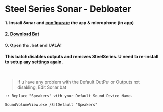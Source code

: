 # Steel Series Sonar - Debloater
#### 1. Install Sonar and [configurate](https://yt.com) the app & microphone (in app)
#### 2. [**Download Bat**](https://github.com/gzmatte/sonar/releases/download/1/SS-Debloat.bat)
#### 3. Open the .bat and UALÁ!

#### This batch disables outputs and removes SteelSeries. U need to re-install to setup any settings again.


</br>


> If u have any problem with the Default OutPut or Outputs not disabling, Edit Sonar.bat 
```
:: Replace "Speakers" with your Default Sound Device Name.

SoundVolumeView.exe /SetDefault "Speakers"
```
